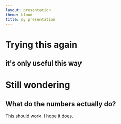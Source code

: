 ```yaml
---
layout: presentation
theme: blood
title: my presentation
---
```


# Trying this again
it's only useful this way
---
# Still wondering
What do the numbers actually do?
---
This should work. I hope it does.
